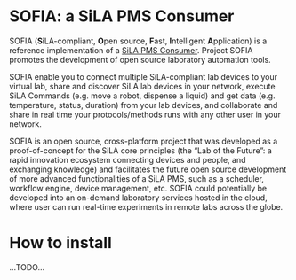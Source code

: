 # SOFIA: a SiLA PMS Consumer

SOFIA (<b>S</b>iLA-compliant, <b>O</b>pen source, <b>F</b>ast, <b>I</b>ntelligent <b>A</b>pplication) is a reference implementation of a <a href="http://www.sila-standard.org/standards/pms/">SiLA PMS Consumer</a>. Project SOFIA promotes the development of open source laboratory automation tools.

SOFIA enable you to connect multiple SiLA-compliant lab devices to your virtual lab, share and discover SiLA lab devices in your network, execute SiLA Commands (e.g. move a robot, dispense a liquid) and get data (e.g. temperature, status, duration) from your lab devices, and collaborate and share in real time your protocols/methods runs with any other user in your network.

SOFIA is an open source, cross-platform project that was developed as a proof-of-concept for the SiLA core principles (the “Lab of the Future”: a rapid innovation ecosystem connecting devices and people, and exchanging knowledge) and facilitates the future open source development of more advanced functionalities of a SiLA PMS, such as a scheduler, workflow engine, device management, etc. SOFIA could potentially be developed into an on-demand laboratory services hosted in the cloud, where user can run real-time experiments in remote labs across the globe.


# How to install
...TODO...
